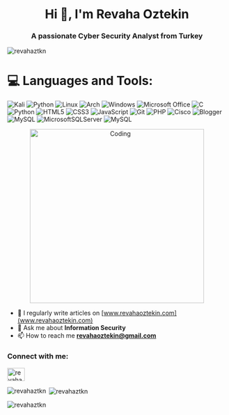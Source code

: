 <h1 align="center">Hi 👋, I'm Revaha Oztekin</h1>
<h3 align="center">A passionate Cyber Security Analyst from Turkey</h3>

<p align="left"> <img src="https://komarev.com/ghpvc/?username=revahaztkn&label=Profile%20views&color=0e75b6&style=flat" alt="revahaztkn" /> </p>

# 💻 Languages and Tools:

![Kali](https://img.shields.io/badge/Kali-268BEE?style=for-the-badge&logo=kalilinux&logoColor=white)
![Python](https://img.shields.io/badge/python-3670A0?style=for-the-badge&logo=python&logoColor=ffdd54)
![Linux](https://img.shields.io/badge/Linux-FCC624?style=for-the-badge&logo=linux&logoColor=black)
![Arch](https://img.shields.io/badge/Arch%20Linux-1793D1?logo=arch-linux&logoColor=fff&style=for-the-badge)
![Windows](https://img.shields.io/badge/Windows-0078D6?style=for-the-badge&logo=windows&logoColor=white)
![Microsoft Office](https://img.shields.io/badge/Microsoft_Office-D83B01?style=for-the-badge&logo=microsoft-office&logoColor=white)
![C](https://img.shields.io/badge/c-%2300599C.svg?style=for-the-badge&logo=c&logoColor=white)
![Python](https://img.shields.io/badge/python-3670A0?style=for-the-badge&logo=python&logoColor=ffdd54)
![HTML5](https://img.shields.io/badge/html5-%23E34F26.svg?style=for-the-badge&logo=html5&logoColor=white)
![CSS3](https://img.shields.io/badge/css3-%231572B6.svg?style=for-the-badge&logo=css3&logoColor=white)
![JavaScript](https://img.shields.io/badge/javascript-%23323330.svg?style=for-the-badge&logo=javascript&logoColor=%23F7DF1E)
![Git](https://img.shields.io/badge/git-%23F05033.svg?style=for-the-badge&logo=git&logoColor=white)
![PHP](https://img.shields.io/badge/php-%23777BB4.svg?style=for-the-badge&logo=php&logoColor=white)
![Cisco](https://img.shields.io/badge/cisco-%23049fd9.svg?style=for-the-badge&logo=cisco&logoColor=black)
![Blogger](https://img.shields.io/badge/Blogger-FF5722?style=for-the-badge&logo=blogger&logoColor=white)
![MySQL](https://img.shields.io/badge/mysql-4479A1.svg?style=for-the-badge&logo=mysql&logoColor=white)
![MicrosoftSQLServer](https://img.shields.io/badge/Microsoft%20SQL%20Server-CC2927?style=for-the-badge&logo=microsoft%20sql%20server&logoColor=white)
![MySQL](https://img.shields.io/badge/mysql-%2300f.svg?style=for-the-badge&logo=mysql&logoColor=white)

<p align="center">
    <img align="center" alt="Coding" width="400" src="https://cdn3.emoji.gg/emojis/1261-hackerbongocat.gif">
</p>

- 📝 I regularly write articles on [www.revahaoztekin.com](www.revahaoztekin.com)
- 💬 Ask me about **Information Security**
- 📫 How to reach me **revahaoztekin@gmail.com**

<h3 align="left">Connect with me:</h3>
<p align="left">
<a href="https://linkedin.com/in/revaha özteki̇n" target="blank"><img align="center" src="https://raw.githubusercontent.com/rahuldkjain/github-profile-readme-generator/master/src/images/icons/Social/linked-in-alt.svg" alt="revaha özteki̇n" height="30" width="40" /></a>
</p>

<p><img align="left" src="https://github-readme-stats.vercel.app/api/top-langs?username=revahaztkn&show_icons=true&locale=en&layout=compact" alt="revahaztkn" /></p>

<p>&nbsp;<img align="center" src="https://github-readme-stats.vercel.app/api?username=revahaztkn&show_icons=true&locale=en" alt="revahaztkn" /></p>

<p><img align="center" src="https://github-readme-streak-stats.herokuapp.com/?user=revahaztkn&" alt="revahaztkn" /></p>

